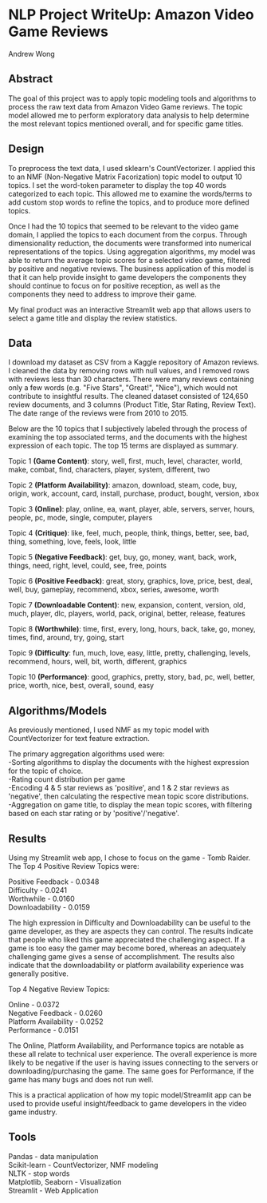 # NLP Project WriteUp: Amazon Video Game Reviews

Andrew Wong

## Abstract

The goal of this project was to apply topic modeling tools and algorithms to process the raw text data from Amazon Video Game reviews. The topic model allowed me to perform exploratory data analysis to help determine the most relevant topics mentioned overall, and for specific game titles.

## Design

To preprocess the text data, I used sklearn's CountVectorizer. I applied this to an NMF (Non-Negative Matrix Facorization) topic model to output 10 topics. I set the word-token parameter to display the top 40 words categorized to each topic. This allowed me to examine the words/terms to add custom stop words to refine the topics, and to produce more defined topics.

Once I had the 10 topics that seemed to be relevant to the video game domain, I applied the topics to each document from the corpus. Through dimensionality reduction, the documents were transformed into numerical representations of the topics. Using aggregation algorithms, my model was able to return the average topic scores for a selected video game, filtered by positive and negative reviews. The business application of this model is that it can help provide insight to game developers the components they should continue to focus on for positive reception, as well as the components they need to address to improve their game.

My final product was an interactive Streamlit web app that allows users to select a game title and display the review statistics.

## Data

I download my dataset as CSV from a Kaggle repository of Amazon reviews. I cleaned the data by removing rows with null values, and I removed rows with reviews less than 30 characters. There were many reviews containing only a few words (e.g. "Five Stars", "Great!", "Nice"), which would not contribute to insightful results. The cleaned dataset consisted of 124,650 review documents, and 3 columns (Product Title, Star Rating, Review Text). The date range of the reviews were from 2010 to 2015.

Below are the 10 topics that I subjectively labeled through the process of examining the top associated terms, and the documents with the highest expression of each topic. The top 15 terms are displayed as summary.

Topic  1 <b>(Game Content)</b>: story, well, first, much, level, character, world, make, combat, find, characters, player, system, different, two

Topic  2 <b>(Platform Availability)</b>: amazon, download, steam, code, buy, origin, work, account, card, install, purchase, product, bought, version, xbox

Topic  3 <b>(Online)</b>: play, online, ea, want, player, able, servers, server, hours, people, pc, mode, single, computer, players

Topic  4 <b>(Critique)</b>: like, feel, much, people, think, things, better, see, bad, thing, something, love, feels, look, little

Topic  5 <b>(Negative Feedback)</b>: get, buy, go, money, want, back, work, things, need, right, level, could, see, free, points

Topic  6 <b>(Positive Feedback)</b>: great, story, graphics, love, price, best, deal, well, buy, gameplay, recommend, xbox, series, awesome, worth

Topic  7 <b>(Downloadable Content)</b>: new, expansion, content, version, old, much, player, dlc, players, world, pack, original, better, release, features

Topic  8 <b>(Worthwhile)</b>: time, first, every, long, hours, back, take, go, money, times, find, around, try, going, start

Topic  9 <b>(Difficulty</b>: fun, much, love, easy, little, pretty, challenging, levels, recommend, hours, well, bit, worth, different, graphics

Topic  10 <b>(Performance)</b>: good, graphics, pretty, story, bad, pc, well, better, price, worth, nice, best, overall, sound, easy

## Algorithms/Models

As previously mentioned, I used NMF as my topic model with CountVectorizer for text feature extraction.

The primary aggregation algorithms used were: <br>
-Sorting algorithms to display the documents with the highest expression for the topic of choice. <br>
-Rating count distribution per game <br>
-Encoding 4 & 5 star reviews as 'positive', and 1 & 2 star reviews as 'negative', then calculating the respective mean topic score distributions. <br>
-Aggregation on game title, to display the mean topic scores, with filtering based on each star rating or by 'positive'/'negative'. <br>

## Results

Using my Streamlit web app, I chose to focus on the game - Tomb Raider. The Top 4 Positive Review Topics were: <br>

Positive Feedback - 0.0348 <br>
Difficulty - 0.0241<br>
Worthwhile - 0.0160 <br>
Downloadability - 0.0159<br>

The high expression in Difficulty and Downloadability can be useful to the game developer, as they are aspects they can control. The results indicate that people who liked this game appreciated the challenging aspect. If a game is too easy the gamer may become bored, whereas an adequately challenging game gives a sense of accomplishment. The results also indicate that the downloadability or platform availability experience was generally positive. <br>

Top 4 Negative Review Topics: <br>

Online - 0.0372<br>
Negative Feedback - 0.0260<br>
Platform Availability - 0.0252<br>
Performance - 0.0151<br>

The Online, Platform Availability, and Performance topics are notable as these all relate to technical user experience. The overall experience is more likely to be negative if the user is having issues connecting to the servers or downloading/purchasing the game. The same goes for Performance, if the game has many bugs and does not run well.

This is a practical application of how my topic model/Streamlit app can be used to provide useful insight/feedback to game developers in the video game industry. 

## Tools

Pandas - data manipulation <br>
Scikit-learn - CountVectorizer, NMF modeling<br>
NLTK - stop words<br>
Matplotlib, Seaborn - Visualization<br>
Streamlit - Web Application
